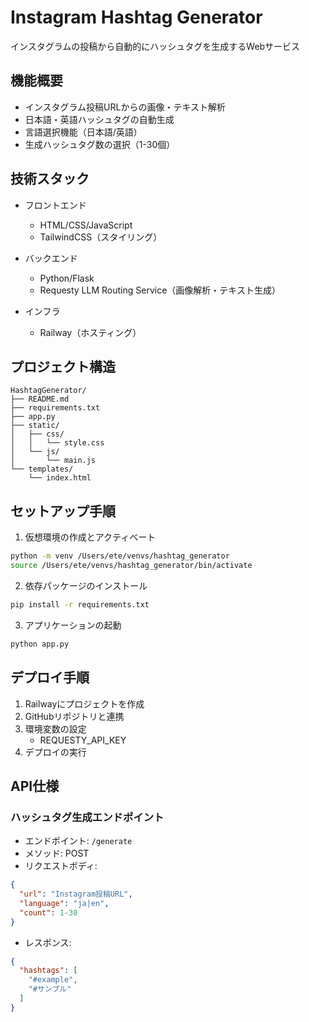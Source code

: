 # Instagram Hashtag Generator

インスタグラムの投稿から自動的にハッシュタグを生成するWebサービス

## 機能概要

- インスタグラム投稿URLからの画像・テキスト解析
- 日本語・英語ハッシュタグの自動生成
- 言語選択機能（日本語/英語）
- 生成ハッシュタグ数の選択（1-30個）

## 技術スタック

- フロントエンド
  - HTML/CSS/JavaScript
  - TailwindCSS（スタイリング）
  
- バックエンド
  - Python/Flask
  - Requesty LLM Routing Service（画像解析・テキスト生成）

- インフラ
  - Railway（ホスティング）

## プロジェクト構造

```
HashtagGenerator/
├── README.md
├── requirements.txt
├── app.py
├── static/
│   ├── css/
│   │   └── style.css
│   └── js/
│       └── main.js
└── templates/
    └── index.html
```

## セットアップ手順

1. 仮想環境の作成とアクティベート
```bash
python -m venv /Users/ete/venvs/hashtag_generator
source /Users/ete/venvs/hashtag_generator/bin/activate
```

2. 依存パッケージのインストール
```bash
pip install -r requirements.txt
```

3. アプリケーションの起動
```bash
python app.py
```

## デプロイ手順

1. Railwayにプロジェクトを作成
2. GitHubリポジトリと連携
3. 環境変数の設定
   - REQUESTY_API_KEY
4. デプロイの実行

## API仕様

### ハッシュタグ生成エンドポイント

- エンドポイント: `/generate`
- メソッド: POST
- リクエストボディ:
```json
{
  "url": "Instagram投稿URL",
  "language": "ja|en",
  "count": 1-30
}
```
- レスポンス:
```json
{
  "hashtags": [
    "#example",
    "#サンプル"
  ]
}